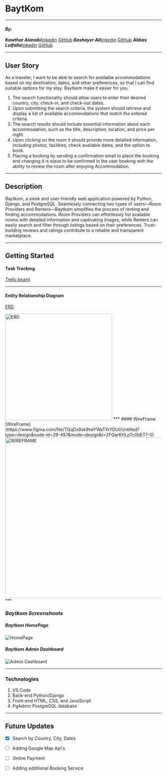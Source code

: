 # BaytKom
***
#### ***By:***
***Kawthar Alaraibi***[linkedin](https://www.linkedin.com/in/kawthar-alaraibi/) [GitHub](https://github.com/Kawther303) 
***Bashayer Ali***[linkedin](https://www.linkedin.com/in/bashayer-alsalami/) [GitHub](https://github.com/Bashayer-Alsalami) 
***Abbas Lutfalla***[linkedin](https://www.linkedin.com/in/abbas-lutfalla/) [GitHub](https://github.com/AbbasLutfalla?tab=repositories) 

***

## User Story
As a traveler, I want to be able to search for available accommodations based on my destination, dates, and other preferences, so that I can find suitable options for my stay. Baytkom make it easier for you.
1. The search functionality should allow users to enter their desired country, city, check-in, and check-out dates.
2. Upon submitting the search criteria, the system should retrieve and display a list of available accommodations that match the entered criteria.
3. The search results should include essential information about each accommodation, such as the title, description, location, and price per night.
4. Upon clicking on the room it should provide more detailed information, including photos, facilities, check available dates, and the option to book.
5. Placing a booking by sending a confirmation email to place the booking and changing it is staus to be confirmed in the user booking with the ability to review the room after enjoying Accommodation.
***
## Description
Baytkom, a sleek and user-friendly web application powered by Python, Django, and PostgreSQL. Seamlessly connecting two types of users—Room Providers and Renters—Baytkom simplifies the process of renting and finding accommodations. Room Providers can effortlessly list available rooms with detailed information and captivating images, while Renters can easily search and filter through listings based on their preferences. Trust-building reviews and ratings contribute to a reliable and transparent marketplace.

***
## Getting Started

#### Task Tracking
[Trello board](https://trello.com/b/eqmUkVsq/baytkom)
***
#### Entity Relationship Diagram
[ERD](https://i.imgur.com/IuQSRbn_d.jpg?maxwidth=520&shape=thumb&fidelity=high) 

<img width="344" alt="ERD" src="https://i.imgur.com/IuQSRbn_d.jpg?maxwidth=520&shape=thumb&fidelity=high">
***
#### WireFrame
[WireFrame](https://www.figma.com/file/TQqDx9sk9tieYWaTXiYDUI/Untitled?type=design&node-id=29-457&mode=design&t=2FQarKHLpTc0bET7-0)

<img width="517" alt="WIREFRAME" src="https://i.imgur.com/axnH5kM_d.jpg?maxwidth=520&shape=thumb&fidelity=high">
***

### ***Baytkom Screenshoots***

##### Baytkom HomePage
![HomePage]()

##### Baytkom Admin Dashboard
![Admin Dashboard]()
***
### Technologies 
1. VS Code
2. Back-end Python/Django
3. Front-end HTML, CSS, and JavaScript
4. PgAdmin PostgreSQL database
***
## Future Updates

- [x] Search by Country, City, Dates
- [ ] Adding Google Map Api's
- [ ] Online Payment
- [ ] Adding additional Booking Service




